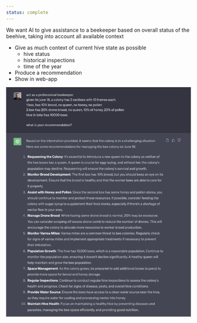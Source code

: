 ```yaml
---
status: complete
---
```


We want AI to give assistance to a beekeeper based on overall status of the beehive, taking into account all available context

- Give as much context of current hive state as possible
    - hive status
    - historical inspections
    - time of the year
- Produce a recommendation
- Show in web-app

![](../../../img/Screenshot%202023-10-20%20at%2020.25.45.png)